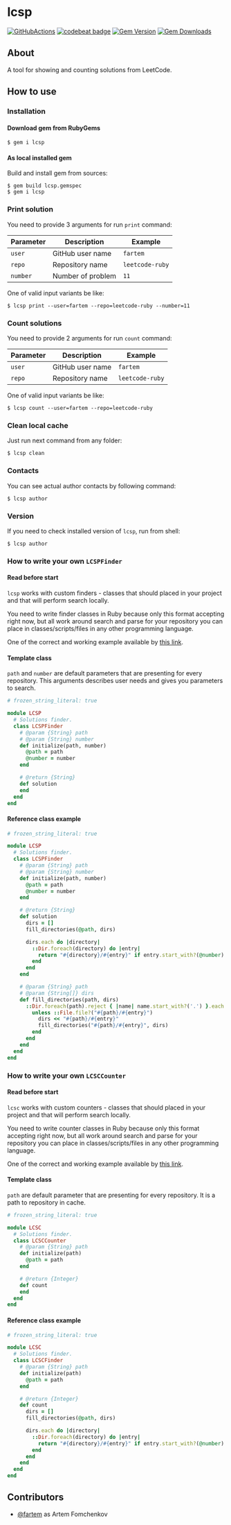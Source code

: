 # lcsp

[![GitHubActions](https://github.com/fartem/distincter2/workflows/Build/badge.svg)](https://github.com/fartem/distincter2/actions?branch=master)
[![codebeat badge](https://codebeat.co/badges/eca07972-3b5a-4b3c-a424-a277ce8128b7)](https://codebeat.co/projects/github-com-fartem-lcsp-master)
[![Gem Version](https://badge.fury.io/rb/lcsp.svg)](https://badge.fury.io/rb/lcsp)
[![Gem Downloads](https://img.shields.io/gem/dt/lcsp)](https://badge.fury.io/rb/lcsp)

## About

A tool for showing and counting solutions from LeetCode.

## How to use

### Installation

#### Download gem from RubyGems

```shell
$ gem i lcsp
```

#### As local installed gem

Build and install gem from sources:

```shell
$ gem build lcsp.gemspec
$ gem i lcsp
```

### Print solution

You need to provide 3 arguments for run `print` command:

| Parameter | Description       | Example         |
| --------- | ----------------- | --------------- |
| `user`    | GitHub user name  | `fartem`        |
| `repo`    | Repository name   | `leetcode-ruby` |
| `number`  | Number of problem | `11`            |

One of valid input variants be like:

```shell
$ lcsp print --user=fartem --repo=leetcode-ruby --number=11
```

### Count solutions

You need to provide 2 arguments for run `count` command:

| Parameter | Description      | Example         |
| --------- | ---------------- | --------------- |
| `user`    | GitHub user name | `fartem`        |
| `repo`    | Repository name  | `leetcode-ruby` |

One of valid input variants be like:

```shell
$ lcsp count --user=fartem --repo=leetcode-ruby
```

### Clean local cache

Just run next command from any folder:

```shell
$ lcsp clean
```

### Contacts

You can see actual author contacts by following command:

```shell
$ lcsp author
```

### Version

If you need to check installed version of `lcsp`, run from shell:

```shell
$ lcsp author
```

### How to write your own `LCSPFinder`

#### Read before start

`lcsp` works with custom finders - classes that should placed in your project and that will perform
search locally.

You need to write finder classes in Ruby because only this format accepting right now, but all work
around search and parse for your repository you can place in classes/scripts/files in any other programming language.

One of the correct and working example available
by [this link](https://github.com/fartem/leetcode-ruby/blob/master/lcsp/finder.rb).

#### Template class

`path` and `number` are default parameters that are presenting for every repository. This arguments describes user needs
and gives you parameters to search.

```ruby
# frozen_string_literal: true

module LCSP
  # Solutions finder.
  class LCSPFinder
    # @param {String} path
    # @param {String} number
    def initialize(path, number)
      @path = path
      @number = number
    end

    # @return {String}
    def solution
    end
  end
end
```

#### Reference class example

```ruby
# frozen_string_literal: true

module LCSP
  # Solutions finder.
  class LCSPFinder
    # @param {String} path
    # @param {String} number
    def initialize(path, number)
      @path = path
      @number = number
    end

    # @return {String}
    def solution
      dirs = []
      fill_directories(@path, dirs)

      dirs.each do |directory|
        ::Dir.foreach(directory) do |entry|
          return "#{directory}/#{entry}" if entry.start_with?(@number)
        end
      end
    end

    # @param {String} path
    # @param {String[]} dirs
    def fill_directories(path, dirs)
      ::Dir.foreach(path).reject { |name| name.start_with?('.') }.each do |entry|
        unless ::File.file?("#{path}/#{entry}")
          dirs << "#{path}/#{entry}"
          fill_directories("#{path}/#{entry}", dirs)
        end
      end
    end
  end
end
```

### How to write your own `LCSCCounter`

#### Read before start

`lcsc` works with custom counters - classes that should placed in your project and that will perform
search locally.

You need to write counter classes in Ruby because only this format accepting right now, but all work
around search and parse for your repository you can place in classes/scripts/files in any other programming language.

One of the correct and working example available
by [this link](https://github.com/fartem/leetcode-ruby/blob/master/lcsp/counter.rb).

#### Template class

`path` are default parameter that are presenting for every repository. It is a path to repository in cache.
```ruby
# frozen_string_literal: true

module LCSC
  # Solutions finder.
  class LCSCCounter
    # @param {String} path
    def initialize(path)
      @path = path
    end

    # @return {Integer}
    def count
    end
  end
end
```

#### Reference class example

```ruby
# frozen_string_literal: true

module LCSC
  # Solutions finder.
  class LCSCFinder
    # @param {String} path
    def initialize(path)
      @path = path
    end

    # @return {Integer}
    def count
      dirs = []
      fill_directories(@path, dirs)

      dirs.each do |directory|
        ::Dir.foreach(directory) do |entry|
          return "#{directory}/#{entry}" if entry.start_with?(@number)
        end
      end
    end
  end
end
```

## Contributors

* [@fartem](https://github.com/fartem) as Artem Fomchenkov
